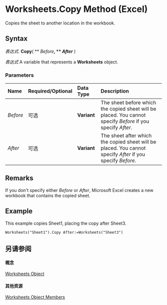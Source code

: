 
# Worksheets.Copy Method (Excel)

Copies the sheet to another location in the workbook.


## Syntax

 _表达式_. **Copy**( ** _Before_**, ** _After_** )

 _表达式_ A variable that represents a **Worksheets** object.


### Parameters



|**Name**|**Required/Optional**|**Data Type**|**Description**|
|:-----|:-----|:-----|:-----|
| _Before_|可选|**Variant**|The sheet before which the copied sheet will be placed. You cannot specify  _Before_ if you specify _After_.|
| _After_|可选|**Variant**|The sheet after which the copied sheet will be placed. You cannot specify  _After_ if you specify _Before_.|

## Remarks

If you don't specify either  _Before_ or _After_, Microsoft Excel creates a new workbook that contains the copied sheet.


## Example

This example copies Sheet1, placing the copy after Sheet3.


```
Worksheets("Sheet1").Copy After:=Worksheets("Sheet3")
```


## 另请参阅


#### 概念


[Worksheets Object](5ec467a6-97e3-98d7-0b14-845d20c15910.md)
#### 其他资源


[Worksheets Object Members](http://msdn.microsoft.com/library/3e43b0e8-d34b-2e55-7a88-36bfe99af55e%28Office.15%29.aspx)